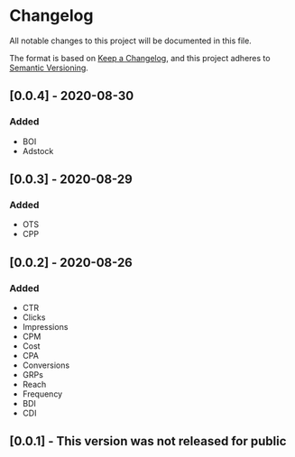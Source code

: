 # Changelog
All notable changes to this project will be documented in this file.

The format is based on [Keep a Changelog](https://keepachangelog.com/en/1.0.0/),
and this project adheres to [Semantic Versioning](https://semver.org/spec/v2.0.0.html).

## [0.0.4] - 2020-08-30
### Added
- BOI
- Adstock

## [0.0.3] - 2020-08-29
### Added
- OTS
- CPP

## [0.0.2] - 2020-08-26
### Added
- CTR
- Clicks
- Impressions
- CPM
- Cost
- CPA
- Conversions
- GRPs
- Reach
- Frequency
- BDI
- CDI

## [0.0.1] - This version was not released for public

